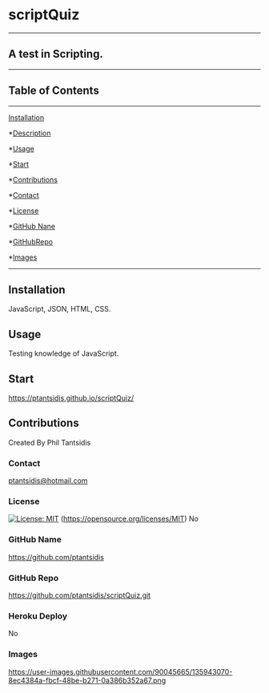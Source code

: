  # scriptQuiz 
____
  ## A test in Scripting.  
  ____  
  ## Table of Contents
____
  [Installation](#installation)

  *[Description](#desc)

  *[Usage](#usage)

  *[Start](#start)
  
  *[Contributions](#contributions)

  *[Contact](#contact)

  *[License](#license)

  *[GitHub Nane](#githubname)

  *[GitHubRepo](#githubrepo)

  *[Images](#images)
____  
  ## Installation
  JavaScript, JSON, HTML, CSS.

  ## Usage
  Testing knowledge of JavaScript.

  ## Start
  https://ptantsidis.github.io/scriptQuiz/

  ## Contributions
  Created By Phil Tantsidis
    
  ###  Contact
  ptantsidis@hotmail.com	
    
  ### License
  [![License: MIT](https://img.shields.io/badge/License-MIT-yellow.svg)](https://opensource.org/licenses/MIT)
  (https://opensource.org/licenses/MIT)
  No

  ### GitHub Name
  https://github.com/ptantsidis
  
  ### GitHub Repo
   https://github.com/ptantsidis/scriptQuiz.git

   ### Heroku Deploy
   No

  ### Images  
  https://user-images.githubusercontent.com/90045665/135943070-8ec4384a-fbcf-48be-b271-0a386b352a67.png
